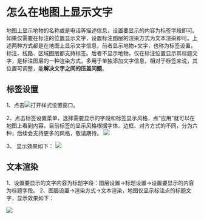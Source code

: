 # 怎么在地图上显示文字

地图上显示地物的名称或是电话等描述信息，设置要显示的内容为标签字段即可。如果仅需要在标注的位置显示文字，设置标注图层的渲染方式为文本渲染即可。上述两种方式都是在地图上显示文字信息，前者显示地物+文字，也称为标签设置，标注、线路、区域图层都支持标签。后者不显示地物，仅在标注位置显示其标题文字，是标注图层的一种渲染方式，多用于单独添加文字信息，相对于标签来说，其位置可调整，能**解决文字之间的压盖问题**。


## 标签设置



1、点击![](https://pic.dituwuyou.com/map%2Fpicture%2Ficon%2Fheatstyle.png)打开样式设置窗口。

2、点击标签设置菜单，选择需要显示的字段和标签显示风格，点“应用”就可以在地图上看到内容。目前标签的显示风格根据字体、边框、对齐方式的不同，分为六种，后续会支持更多的风格，敬请期待。
 ![](https://pic.dituwuyou.com/map%2Fpicture%2Flabelsetting-3.png)

3、 显示效果如下：
![](https://pic.dituwuyou.com/map%2Fpicture%2Flabelsetting2.jpg)


## 文本渲染
1、设置要显示的文字内容为标题字段：图层设置->标题设置->设置要显示的内容为标题字段。
2、图层设置->渲染方式->文本渲染，地图仅显示标注点的标题文字，显示效果如下：

![](https://pic.dituwuyou.com/map%2Fpicture%2Flabelsetting3.png)


